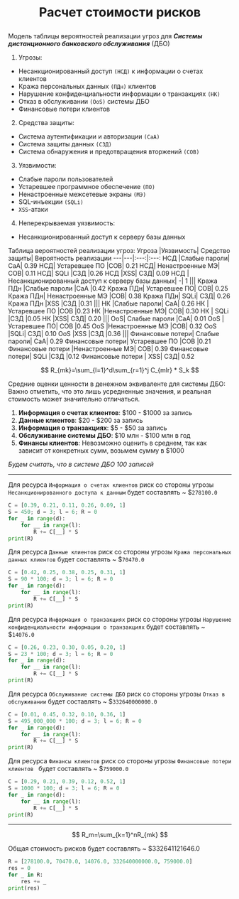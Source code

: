 # <p align = "center">Расчет стоимости рисков</p>


Модель таблицы вероятностей реализации угроз для ***Системы дистанционного банковского обслуживания*** (ДБО)

1. Угрозы:

+ Несанкционированный доступ `(НСД)` к информации о счетах клиентов
+ Кража персональных данных `(ПДн)` клиентов
+ Нарушение конфиденциальности информации о транзакциях `(НК)`
+ Отказ в обслуживании `(OoS)` системы ДБО
+ Финансовые потери клиентов

2. Средства защиты:

+ Система аутентификации и авторизации `(СaA)`
+ Система защиты данных `(СЗД)`
+ Система обнаружения и предотвращения вторжений `(СОВ)`

3. Уязвимости:

+ Слабые пароли пользователей
+ Устаревшее программное обеспечение `(ПО)`
+ Ненастроенные межсетевые экраны `(МЭ)`
+ SQL-инъекции `(SQLi)`
+ `XSS`-атаки

4. Неперекрываемая уязвимость:

+ Несанкционированный доступ к серверу базы данных

Таблица вероятностей реализации угроз:
Угроза	|Уязвимость|	Средство защиты|	Вероятность реализации
---|---|:---:|:---:
НСД	|Слабые пароли|	СaA|	0.39
НСД|	Устаревшее ПО	|СОВ|	0.21
НСД|	Ненастроенные МЭ|	СОВ|	0.11
НСД|	SQLi	|СЗД	|0.26
НСД	|XSS|	СЗД|	0.09
НСД	|Несанкционированный доступ к серверу базы данных|	-|	1
|||
Кража ПДн	|Слабые пароли	|СaA	|0.42
Кража ПДн|	Устаревшее ПО|	СОВ|	0.25
Кража ПДн|	Ненастроенные МЭ	|СОВ|	0.38
Кража ПДн|	SQLi|	СЗД|	0.26
Кража ПДн	|XSS	|СЗД	|0.31
|||
НК	|Слабые пароли|	СaA|	0.26
НК	|Устаревшее ПО	|СОВ	|0.23
НК	|Ненастроенные МЭ|	СОВ|	0.30
НК  |	SQLi	|СЗД	|0.05
НК |XSS|	СЗД|	0.20
|||
OoS|	Слабые пароли	|СaA|	0.01
OoS	|Устаревшее ПО|	СОВ	|0.45
OoS	|Ненастроенные МЭ	|СОВ|	0.32
OoS	|SQLi|	СЗД|	0.10
OoS	|XSS	|СЗД	|0.36
|||
Финансовые потери|	Слабые пароли|	СaA|	0.29
Финансовые потери|	Устаревшее ПО	|СОВ	|0.21
Финансовые потери	|Ненастроенные МЭ|	СОВ|	0.39
Финансовые потери|	SQLi	|СЗД	|0.12
Финансовые потери	| XSS|	СЗД|	0.52



$$
R_{mk}=\sum_{l=1}^d\sum_{r=1}^j C_{mlr} * S_k
$$


Средние оценки ценности в денежном эквиваленте для системы ДБО:
Важно отметить, что это лишь усредненные значения, и реальная стоимость может значительно отличаться.

1. **Информация о счетах клиентов**: $100 - $1000 за запись
2. **Данные клиентов**: $20 - $200 за запись
3. **Информация о транзакциях**: $5 - $50 за запись
4. **Обслуживание системы ДБО**: $10 млн - $100 млн в год
5. **Финансы клиентов**: Невозможно оценить в среднем, так как зависит от конкретных сумм, возьмем сумму в $1000

*Будем считать, что в системе ДБО 100 записей*

---

Для ресурса `Информация о счетах клиентов` риск со стороны угрозы `Несанкционированного доступа к данным` будет составлять ~ $`278100.0`

```python
C = [0.39, 0.21, 0.11, 0.26, 0.09, 1]
S = 450; d = 3; l = 6; R = 0
for _ in range(d):
    for __ in range(l):
        R += C[__] * S
print(R)
```

Для ресурса `Данные клиентов` риск со стороны угрозы `Кража персональных данных клиентов` будет составлять ~ $`70470.0`

```python
C = [0.42, 0.25, 0.38, 0.25, 0.31, 1]
S = 90 * 100; d = 3; l = 6; R = 0
for _ in range(d):
    for __ in range(l):
        R += C[__] * S
print(R)
```

Для ресурса `Информация о транзакциях` риск со стороны угрозы `Нарушение конфиденциальности информации о транзакциях` будет составлять ~ $`14076.0`

```python
C = [0.26, 0.23, 0.30, 0.05, 0.20, 1]
S = 23 * 100; d = 3; l = 6; R = 0
for _ in range(d):
    for __ in range(l):
        R += C[__] * S
print(R)
```

Для ресурса `Обслуживание системы ДБО` риск со стороны угрозы `Отказ в обслуживании` будет составлять ~ $`332640000000.0`

```python
C = [0.01, 0.45, 0.32, 0.10, 0.36, 1]
S = 495_000_000 * 100; d = 3; l = 6; R = 0
for _ in range(d):
    for __ in range(l):
        R += C[__] * S
print(R)
```

Для ресурса `Финансы клиентов` риск со стороны угрозы `Финансовые потери клиентов
` будет составлять ~ $`759000.0`

```python
C = [0.29, 0.21, 0.39, 0.12, 0.52, 1]
S = 1000 * 100; d = 3; l = 6; R = 0
for _ in range(d):
    for __ in range(l):
        R += C[__] * S
print(R)
```

---

$$
R_m=\sum_{k=1}^nR_{mk}
$$

Общая стоимость рисков будет составлять ~ $332641121646.0

```python
R = [278100.0, 70470.0, 14076.0, 332640000000.0, 759000.0]
res = 0
for _ in R:
    res += _
print(res)
```
